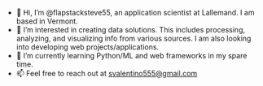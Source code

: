 - 👋 Hi, I’m @flapstacksteve55, an application scientist at Lallemand. I am based in Vermont. 
- 👀 I’m interested in creating data solutions. This includes processing, analyzing, and visualizing info from various sources. I am also looking into developing
web projects/applications.
- 🌱 I’m currently learning Python/ML and web frameworks in my spare time.
- 📫 Feel free to reach out at svalentino555@gmail.com

<!---
flapstacksteve55/flapstacksteve55 is a ✨ special ✨ repository because its `README.md` (this file) appears on your GitHub profile.
You can click the Preview link to take a look at your changes.
--->
